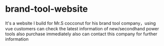 # brand-tool-website
It's a website I build for Mr.S cocconut for his brand tool company，using vue 
customers can check the latest information of new/secondhand power tools
also purchase immediately
also can contact this company for further information
